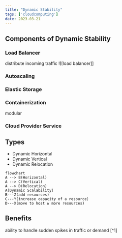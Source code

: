 ```yaml
---
title: "Dynamic Stability"
tags: ['cloudcomputing']
date: 2023-03-21
---
```


## Components of Dynamic Stability 
### Load Balancer
distribute incoming traffic
![[load balancer]]
### Autoscaling
### Elastic Storage
### Containerization
modular 
### Cloud Provider Service

## Types 
- Dynamic Horizontal
- Dynamic Vertical 
- Dynamic Relocation

```mermaid
flowchart
A --> B(Horizontal)
A --> C(Vertical) 
A --> D(Relocation) 
A(Dynamic Scalability)
B---Z(add resources)
C---Y(increase capacity of a resource)
D---X(move to host w more resources)
```

## Benefits
ability to handle sudden spikes in traffic or demand [^1]


